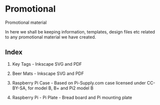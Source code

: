 Promotional
===========

Promotional material

In here we shall be keeping information, templates, design files etc related to any promotional material we have created.

Index
-----

1) Key Tags - Inkscape SVG and PDF

2) Beer Mats - Inkscape SVG and PDF

3) Raspberry Pi Case - Based on Pi-Supply.com case licensed under CC-BY-SA, for model B, B+ and Pi2 model B

4) Raspberry Pi - Pi Plate - Bread board and Pi mounting plate
